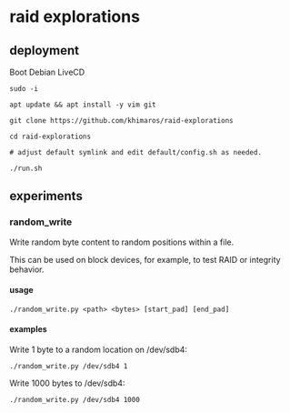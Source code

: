 # raid explorations

## deployment

Boot Debian LiveCD

```
sudo -i

apt update && apt install -y vim git

git clone https://github.com/khimaros/raid-explorations

cd raid-explorations

# adjust default symlink and edit default/config.sh as needed.

./run.sh
```

## experiments

### random\_write

Write random byte content to random positions within a file.

This can be used on block devices, for example, to test RAID or integrity behavior.

#### usage

```
./random_write.py <path> <bytes> [start_pad] [end_pad]
```

#### examples

Write 1 byte to a random location on /dev/sdb4:

```
./random_write.py /dev/sdb4 1
```

Write 1000 bytes to /dev/sdb4:

```
./random_write.py /dev/sdb4 1000
```
